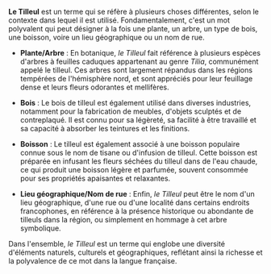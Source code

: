 **Le Tilleul** est un terme qui se réfère à plusieurs choses différentes, selon le contexte dans lequel il est utilisé. Fondamentalement, c'est un mot polyvalent qui peut désigner à la fois une plante, un arbre, un type de bois, une boisson, voire un lieu géographique ou un nom de rue.

- **Plante/Arbre** : En botanique, *le Tilleul* fait référence à plusieurs espèces d'arbres à feuilles caduques appartenant au genre *Tilia*, communément appelé le tilleul. Ces arbres sont largement répandus dans les régions tempérées de l'hémisphère nord, et sont appréciés pour leur feuillage dense et leurs fleurs odorantes et mellifères.

- **Bois** : Le bois de tilleul est également utilisé dans diverses industries, notamment pour la fabrication de meubles, d'objets sculptés et de contreplaqué. Il est connu pour sa légèreté, sa facilité à être travaillé et sa capacité à absorber les teintures et les finitions.

- **Boisson** : Le tilleul est également associé à une boisson populaire connue sous le nom de tisane ou d'infusion de tilleul. Cette boisson est préparée en infusant les fleurs séchées du tilleul dans de l'eau chaude, ce qui produit une boisson légère et parfumée, souvent consommée pour ses propriétés apaisantes et relaxantes.

- **Lieu géographique/Nom de rue** : Enfin, *le Tilleul* peut être le nom d'un lieu géographique, d'une rue ou d'une localité dans certains endroits francophones, en référence à la présence historique ou abondante de tilleuls dans la région, ou simplement en hommage à cet arbre symbolique.

Dans l'ensemble, *le Tilleul* est un terme qui englobe une diversité d'éléments naturels, culturels et géographiques, reflétant ainsi la richesse et la polyvalence de ce mot dans la langue française.